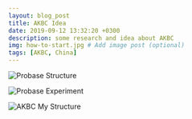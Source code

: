 ```yaml
---
layout: blog_post
title: AKBC Idea
date: 2019-09-12 13:32:20 +0300
description: some research and idea about AKBC
img: how-to-start.jpg # Add image post (optional)
tags: [AKBC, China]
---
```


![Probase Structure]({{site.baseurl}}/assets/img/Probasse-pics/Probase-structure.PNG)

![Probase Experiment]({{site.baseurl}}/assets/img/Probasse-pics/Probase-exp01.PNG)

![AKBC My Structure]({{site.baseurl}}/assets/img/Probasse-pics/my-strct.JPG)
